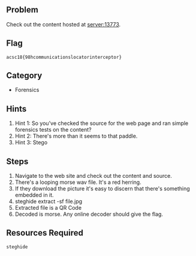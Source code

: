 ## Problem

Check out the content hosted at <server:13773>.  
## Flag

    acsc18{98hcommunicationslocatorinterceptor}

## Category

* Forensics

## Hints

1. Hint 1: So you've checked the source for the web page and ran simple forensics tests on the content?
1. Hint 2: There's more than it seems to that paddle.
1. Hint 3: Stego

## Steps

1. Navigate to the web site and check out the content and source.
2. There's a looping morse wav file.  It's a red herring.
3. If they download the picture it's easy to discern that there's something embedded in it.
4. steghide extract -sf file.jpg
5. Extracted file is a QR Code
6. Decoded is morse.  Any online decoder should give the flag.

## Resources Required

    steghide
